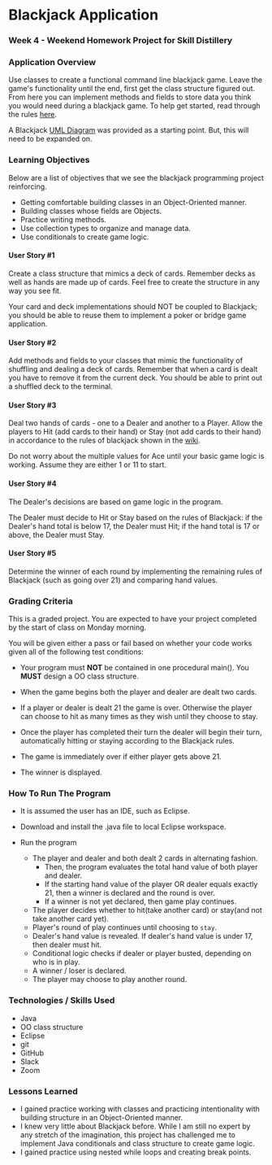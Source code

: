 # Blackjack Application

### Week 4 - Weekend Homework Project for Skill Distillery

### Application Overview 

Use classes to create a functional command line blackjack game. Leave the game's functionality until the end, first get the class structure figured out. From here you can implement methods and fields to store data you think you would need during a blackjack game. To help get started, read through the rules [here][wiki]. 

A Blackjack [UML Diagram](/BlackjackUML.pdf) was provided as a starting point. But, this will need to be expanded on. 

### Learning Objectives

Below are a list of objectives that we see the blackjack programming project reinforcing.

* Getting comfortable building classes in an Object-Oriented manner.  
* Building classes whose fields are Objects.  
* Practice writing methods.  
* Use collection types to organize and manage data.  
* Use conditionals to create game logic. 

#### User Story #1
Create a class structure that mimics a deck of cards. Remember decks as well as hands are made up of cards. Feel free to create the structure in any way you see fit.

Your card and deck implementations should NOT be coupled to Blackjack; you should be able to reuse them to implement a poker or bridge game application.

#### User Story #2
Add methods and fields to your classes that mimic the functionality of shuffling and dealing a deck of cards. Remember that when a card is dealt you have to remove it from the current deck. You should be able to print out a shuffled deck to the terminal.

#### User Story #3
Deal two hands of cards - one to a Dealer and another to a Player. Allow the players to Hit (add cards to their hand) or Stay (not add cards to their hand) in accordance to the rules of blackjack shown in the [wiki][wiki].

Do not worry about the multiple values for Ace until your basic game logic is working. Assume they are either 1 or 11 to start.

#### User Story #4
The Dealer's decisions are based on game logic in the program.

The Dealer must decide to Hit or Stay based on the rules of Blackjack: if the Dealer's hand total is below 17, the Dealer must Hit; if the hand total is 17 or above, the Dealer must Stay.

#### User Story #5
Determine the winner of each round by implementing the remaining rules of Blackjack (such as going over 21) and comparing hand values.

### Grading Criteria
This is a graded project. You are expected to have your project completed by the start of class on Monday morning.

You will be given either a pass or fail based on whether your code works given all of the following test conditions:

* Your program must **NOT** be contained in one procedural main(). You **MUST** design a OO class structure.  

* When the game begins both the player and dealer are dealt two cards.  

* If a player or dealer is dealt 21 the game is over. Otherwise the player can choose to hit as many times as they wish until they choose to stay.  

* Once the player has completed their turn the dealer will begin their turn, automatically hitting or staying according to the Blackjack rules.  

* The game is immediately over if either player gets above 21.  

* The winner is displayed. 

### How To Run The Program

* It is assumed the user has an IDE, such as Eclipse. 
* Download and install the .java file to local Eclipse workspace.
* Run the program

	* The player and dealer and both dealt 2 cards in alternating fashion. 
		* Then, the program evaluates the total hand value of both player and dealer. 
		* If the starting hand value of the player OR dealer equals exactly 21, then a winner is declared and the round is over.
		* If a winner is not yet declared, then game play continues.
	* The player decides whether to hit(take another card) or stay(and not take another card yet).
	* Player's round of play continues until choosing to `stay`.
	* Dealer's hand value is revealed. If dealer's hand value is under 17, then dealer must hit. 
	* Conditional logic checks if dealer or player busted, depending on who is in play. 
	* A winner / loser is declared. 
	* The player may choose to play another round. 
		

### Technologies / Skills Used 

* Java
* OO class structure
* Eclipse
* git 
* GitHub 
* Slack
* Zoom  

### Lessons Learned 

* I gained practice working with classes and practicing intentionality with building structure in an Object-Oriented manner.
* I knew very little about Blackjack before. While I am still no expert by any stretch of the imagination, this project has challenged me to implement Java conditionals and class structure to create game logic. 
* I gained practice using nested while loops and creating break points.  

[wiki]: https://en.wikipedia.org/wiki/Blackjack
